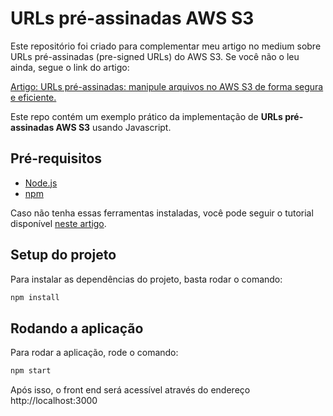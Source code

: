 # URLs pré-assinadas AWS S3

Este repositório foi criado para complementar meu artigo no medium sobre URLs pré-assinadas (pre-signed URLs) do AWS S3. Se você não o leu ainda, segue o link do artigo:

[Artigo: URLs pré-assinadas: manipule arquivos no AWS S3 de forma segura e eficiente.](<COLOCAR LINK>)

Este repo contém um exemplo prático da implementação de **URLs pré-assinadas AWS S3** usando Javascript.

## Pré-requisitos
- [Node.js](https://nodejs.org/en)
- [npm](https://www.npmjs.com/)

Caso não tenha essas ferramentas instaladas, você pode seguir o tutorial disponível [neste artigo](https://kinsta.com/pt/blog/como-instalar-o-node-js/#como-instalar-o-nodejs-no-windows).

## Setup do projeto

Para instalar as dependências do projeto, basta rodar o comando:
```bash
npm install
```

## Rodando a aplicação
Para rodar a aplicação, rode o comando:
```bash
npm start
```

Após isso, o front end será acessível através do endereço http://localhost:3000

